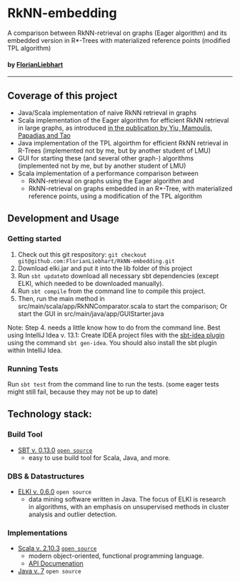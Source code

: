 RkNN-embedding
==============

A comparison between RkNN-retrieval on graphs (Eager algorithm) and its embedded version in R*-Trees with materialized reference points (modified TPL algorithm)


#### by [FlorianLiebhart](https://github.com/FlorianLiebhart/)
--------


## Coverage of this project
- Java/Scala implementation of naive RkNN retrieval in graphs
- Scala implementation of the Eager algorithm for efficient RkNN retrieval in large graphs, as introduced [in the publication by Yiu, Mamoulis, Papadias and Tao](http://www4.comp.polyu.edu.hk/~csmlyiu/conf/ICDE05-RNN.pdf)
- Java implementation of the TPL algoirthm for efficient RkNN retrieval in R-Trees (implemented not by me, but by another student of LMU)
- GUI for starting these (and several other graph-) algorithms (implemented not by me, but by another student of LMU)
- Scala implementation of a performance comparison between 
    - RkNN-retrieval on graphs using the Eager algorithm
    and 
    - RkNN-retrieval on graphs embedded in an R*-Tree, with materialized reference points, using a modification of the TPL algorithm
    

## Development and Usage

### Getting started

1. Check out this git respository: 
```git checkout git@github.com:FlorianLiebhart/RkNN-embedding.git```
2. Download elki.jar and put it into the lib folder of this project
3. Run ```sbt update```to download all necessary sbt dependencies (except ELKI, which needed to be downloaded manually).
4. Run ```sbt compile``` from the command line to compile this project.
5. Then, run the main method in src/main/scala/app/RkNNComparator.scala to start the comparison; Or start the GUI in src/main/java/app/GUIStarter.java

Note: Step 4. needs a little know how to do from the command line.
Best using IntelliJ Idea v. 13.1: Create IDEA project files with the [sbt-idea plugin](https://github.com/mpeltonen/sbt-idea) using the command ```sbt gen-idea```.
You should also install the sbt plugin within IntelliJ Idea.


### Running Tests

Run ```sbt test``` from the command line to run the tests. (some eager tests might still fail, because they may not be up to date)



## Technology stack:

### Build Tool
- [SBT v. 0.13.0](http://www.scala-sbt.org/0.13.0/docs/home.html) [`open source`](https://github.com/sbt/sbt)
  * easy to use build tool for Scala, Java, and more. 

### DBS & Datastructures
- [ELKI v. 0.6.0](elki.dbs.ifi.lmu.de) `open source`
  * data mining software written in Java. The focus of ELKI is research in algorithms, with an emphasis on unsupervised methods in cluster analysis and outlier detection. 

### Implementations
- [Scala v. 2.10.3](http://www.scala-lang.org/) [`open source`](https://github.com/scala/scala)
  * modern object-oriented, functional programming language.
   * [API Documenation](http://www.scala-lang.org/api/2.10.3/#package)
- [Java v. 7](http://java.com/de/) `open source`
